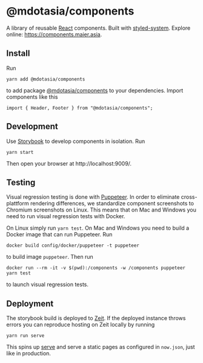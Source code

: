 # @mdotasia/components

A library of reusable [React](https://facebook.github.io/react/) components. Built with [styled-system](http://jxnblk.com/styled-system/). Explore online: https://components.maier.asia.

## Install

Run

    yarn add @mdotasia/components

to add package [@mdotasia/components](https://github.com/mdotasia/components) to your dependencies. Import components like this

    import { Header, Footer } from "@mdotasia/components";

## Development

Use [Storybook](https://storybook.js.org/) to develop components in isolation. Run

    yarn start

Then open your browser at http://localhost:9009/.

## Testing

Visual regression testing is done with [Puppeteer](https://pptr.dev/). In order to eliminate cross-plattform rendering differences, we standardize component screenshots to Chromium screenshots on Linux. This means that on Mac and Windows you need to run visual regression tests with Docker.

On Linux simply run `yarn test`. On Mac and Windows you need to build a Docker image that can run Puppeteer. Run

    docker build config/docker/puppeteer -t puppeteer

to build image `puppeteer`. Then run

    docker run --rm -it -v $(pwd):/components -w /components puppeteer yarn test

to launch visual regression tests.

## Deployment

The storybook build is deployed to [Zeit](https://zeit.co/). If the deployed instance throws errors you can reproduce hosting on Zeit locally by running

    yarn run serve

This spins up [serve](https://github.com/zeit/serve) and serve a static pages as configured in `now.json`, just like in production.
